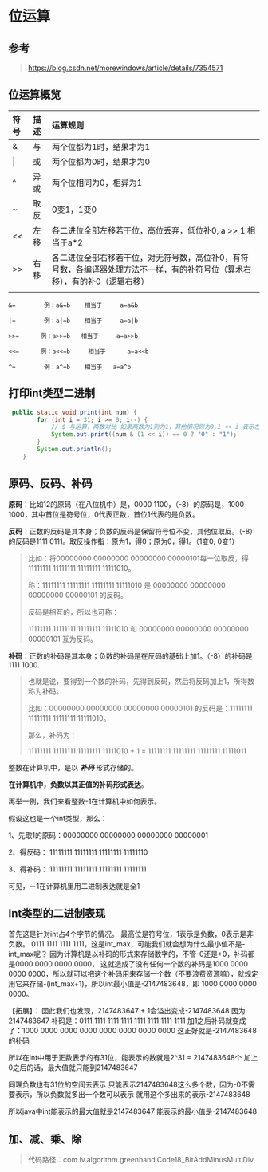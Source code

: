 # 位运算

## 参考

> https://blog.csdn.net/morewindows/article/details/7354571

## 位运算概览

| 符号 | 描述 | 运算规则                                                     |
| :--- | :--- | :----------------------------------------------------------- |
| &    | 与   | 两个位都为1时，结果才为1                                     |
| \|   | 或   | 两个位都为0时，结果才为0                                     |
| ^    | 异或 | 两个位相同为0，相异为1                                       |
| ~    | 取反 | 0变1，1变0                                                   |
| <<   | 左移 | 各二进位全部左移若干位，高位丢弃，低位补0, a >> 1 相当于a*2  |
| >>   | 右移 | 各二进位全部右移若干位，对无符号数，高位补0，有符号数，各编译器处理方法不一样，有的补符号位（算术右移），有的补0（逻辑右移） |
|      |      |                                                              |

```
&=        例：a&=b    相当于     a=a&b

|=        例：a|=b    相当于     a=a|b

>>=      例：a>>=b   相当于     a=a>>b

<<=      例：a<<=b     相当于      a=a<<b

^=        例：a^=b    相当于   a=a^b
```

## 打印int类型二进制



```java
 public static void print(int num) {
        for (int i = 31; i >= 0; i--) {
            // $ 与运算，两数对比 如果两数为1则为1，其他情况则为0,1 << i 表示左移1位
            System.out.print((num & (1 << i)) == 0 ? "0" : "1");
        }
        System.out.println();
    }
```



## 原码、反码、补码

**原码**：比如12的原码（在八位机中）是，0000 1100，（-8）的原码是，1000 1000，其中首位是符号位，0代表正数，首位1代表的是负数。

**反码**：正数的反码是其本身；负数的反码是保留符号位不变，其他位取反。（-8）的反码是1111 0111。取反操作指：原为1，得0；原为0，得1。（1变0; 0变1）

> 比如：将00000000 00000000 00000000 00000101每一位取反，得11111111 11111111 11111111 11111010。
>
> 称：11111111 11111111 11111111 11111010 是 00000000 00000000 00000000 00000101 的反码。
>
> 反码是相互的，所以也可称：
>
> 11111111 11111111 11111111 11111010 和 00000000 00000000 00000000 00000101 互为反码。

**补码**：正数的补码是其本身；负数的补码是在反码的基础上加1。（-8）的补码是 1111 1000.

> 也就是说，要得到一个数的补码，先得到反码，然后将反码加上1，所得数称为补码。
>
> 比如：00000000 00000000 00000000 00000101 的反码是：11111111 11111111 11111111 11111010。
>
> 那么，补码为：
>
> 11111111 11111111 11111111 11111010 + 1 = 11111111 11111111 11111111 11111011

整数在计算机中，是以 ***补码*** 形式存储的。

**在计算机中，负数以其正值的补码形式表达**。


再举一例，我们来看整数-1在计算机中如何表示。

假设这也是一个int类型，那么：


1、先取1的原码：00000000 00000000 00000000 00000001

2、得反码：   11111111 11111111 11111111 11111110

3、得补码：   11111111 11111111 11111111 11111111


可见，－1在计算机里用二进制表达就是全1



## Int类型的二进制表现

首先这是针对int占4个字节的情况。
最高位是符号位，1表示是负数，0表示是非负数。
0111 1111 1111 1111，这是int_max，可能我们就会想为什么最小值不是-int_max呢？
因为计算机是以补码的形式来存储数字的，不管-0还是+0，补码都是0000 0000 0000 0000，
这就造成了没有任何一个数的补码是1000 0000 0000 0000，所以就可以把这个补码用来存储一个数（不要浪费资源嘛），就规定用它来存储-(int_max+1)，所以int最小值是-2147483648，即 1000 0000 0000 0000。

【拓展】：
因此我们也发现，2147483647 + 1会溢出变成-2147483648
因为2147483647 补码是：0111 1111 1111 1111 1111 1111 1111 1111
加1之后补码就变成了：1000 0000 0000 0000 0000 0000 0000 0000
这正好就是-2147483648的补码

所以在int中用于正数表示的有31位，能表示的数就是2^31 = 2147483648个
加上0之后的话，最大值就只能到2147483647

同理负数也有31位的空间去表示
只能表示2147483648这么多个数，因为-0不需要表示，所以负数就多出一个数可以表示
就用这个多出来的表示-2147483648

所以java中int能表示的最大值就是2147483647
能表示的最小值是-2147483648






## 加、减、乘、除

> 代码路径：com.lv.algorithm.greenhand.Code18_BitAddMinusMultiDiv







# 

